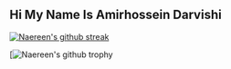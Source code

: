 ## Hi My Name Is Amirhossein Darvishi

<!--
**AMIRHOSSEINDARVISHI/AmirhosseinDarvishi** is a ✨ _special_ ✨ repository because its `README.md` (this file) appears on your GitHub profile.

Here are some ideas to get you started:

- 🔭 I’m currently working on ...
- 🌱 I’m currently learning ...
- 👯 I’m looking to collaborate on ...
- 🤔 I’m looking for help with ...
- 💬 Ask me about ...
- 📫 How to reach me: ...
- 😄 Pronouns: ...
- ⚡ Fun fact: ...
-->
[![Naereen's github streak](https://github-readme-streak-stats.herokuapp.com/?user=AMIRHOSSEINDARVISHI&theme=blue-green)](https://github.com/AMIRHOSSEINDARVISHI)



[![Naereen's github trophy](https://github-profile-trophy.vercel.app/?username=Naereen&row=1)



